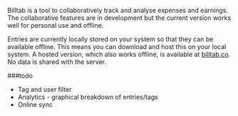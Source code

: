 Billtab is a tool to collaboratively track and analyse expenses and earnings. The collaborative features are in development but the current version works well for personal use and offline.

Entries are currently locally stored on your system so that they can be available offline. This means you can download and host this on your local system. A hosted version, which also works offline, is available at [billtab.co](http://billtab.co/). No data is shared with the server.

###todo

- Tag and user filter
- Analytics - graphical breakdown of entries/tags
- Online sync